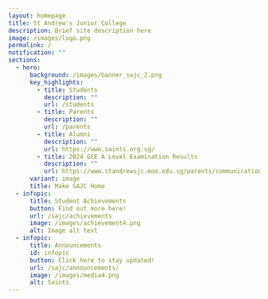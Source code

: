 ```yaml
---
layout: homepage
title: St Andrew's Junior College
description: Brief site description here
image: /images/logo.png
permalink: /
notification: ""
sections:
  - hero:
      background: /images/banner_sajc_2.png
      key_highlights:
        - title: Students
          description: ""
          url: /students
        - title: Parents
          description: ""
          url: /parents
        - title: Alumni
          description: ""
          url: https://www.saints.org.sg/
        - title: 2024 GCE A Level Examination Results
          description: ""
          url: https://www.standrewsjc.moe.edu.sg/parents/communication/2024gcealevelexaminationresults/
      variant: image
      title: Make SAJC Home
  - infopic:
      title: Student Achievements
      button: Find out more here!
      url: /sajc/achievements
      image: /images/achievement4.png
      alt: Image alt text
  - infopic:
      title: Announcements
      id: infopic
      button: Click here to stay updated!
      url: /sajc/announcements/
      image: /images/media4.png
      alt: Saints
---
```

